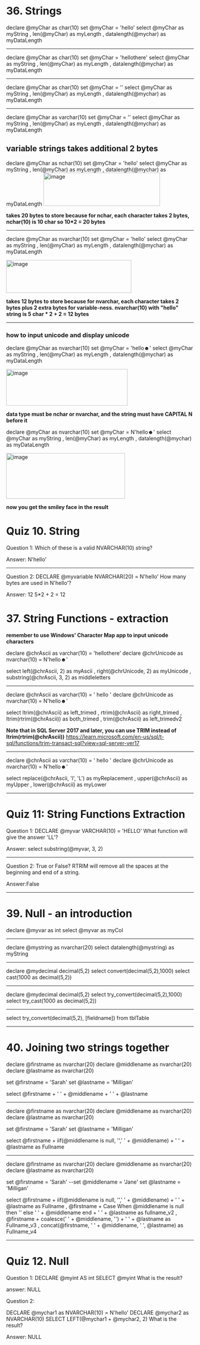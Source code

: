 # 36. Strings

declare @myChar as char(10)
set @myChar = 'hello'
select @myChar as myString
, len(@myChar) as myLength
, datalength(@mychar) as myDataLength

---
declare @myChar as char(10)
set @myChar = 'hellothere'
select @myChar as myString
, len(@myChar) as myLength
, datalength(@mychar) as myDataLength

---
declare @myChar as char(10)
set @myChar = ''
select @myChar as myString
, len(@myChar) as myLength
, datalength(@mychar) as myDataLength

---
declare @myChar as varchar(10)
set @myChar = ''
select @myChar as myString
, len(@myChar) as myLength
, datalength(@mychar) as myDataLength

**variable strings takes additional 2 bytes**
---

declare @myChar as nchar(10)
set @myChar = 'hello'
select @myChar as myString
, len(@myChar) as myLength
, datalength(@mychar) as myDataLength
<img width="313" height="89" alt="image" src="https://github.com/user-attachments/assets/30c1f0e2-fb5f-4a28-ab52-bb1d6f40217f" />


**takes 20 bytes to store because for nchar, each character takes 2 bytes, nchar(10) is 10 char so 10*2 = 20 bytes**

---
declare @myChar as nvarchar(10)
set @myChar = 'hello'
select @myChar as myString
, len(@myChar) as myLength
, datalength(@mychar) as myDataLength

<img width="336" height="88" alt="image" src="https://github.com/user-attachments/assets/22f59b7a-58f8-48a3-909d-5c2ac5fa9986" />

**takes 12 bytes to store because for nvarchar, each character takes 2 bytes plus 2 extra bytes for variable-ness. nvarchar(10) with "hello" string is 5 char * 2 + 2 = 12 bytes**

---
### how to input unicode and display unicode

declare @myChar as nvarchar(10)
set @myChar = 'hello☻'
select @myChar as myString
, len(@myChar) as myLength
, datalength(@mychar) as myDataLength

<img width="326" height="98" alt="image" src="https://github.com/user-attachments/assets/2212ca34-33b9-4c16-bfd4-29ee4ae825ae" />

**data type must be nchar or nvarchar, and the string must have CAPITAL N before it**

declare @myChar as nvarchar(10)
set @myChar = N'hello☻'
select @myChar as myString
, len(@myChar) as myLength
, datalength(@mychar) as myDataLength

<img width="319" height="122" alt="image" src="https://github.com/user-attachments/assets/c5c3d46f-918a-4e5a-b1fc-9744f9fe11a2" />

**now you get the smiley face in the result**

# Quiz 10. String

Question 1:
Which of these is a valid NVARCHAR(10) string?

Answer: N'hello'

---
Question 2:
DECLARE @myvariable NVARCHAR(20) = N'hello'
How many bytes are used in N'hello'?

Answer: 12
5*2 + 2 = 12

# 37. String Functions - extraction
**remember to use Windows' Character Map app to input unicode characters**

declare @chrAscii as varchar(10) = 'hellothere'
declare @chrUnicode as nvarchar(10) = N'hello☻'

select	left(@chrAscii, 2) as myAscii
	,	right(@chrUnicode, 2) as myUnicode
	,	substring(@chrAscii, 3, 2) as middleletters

 ---
declare @chrAscii as varchar(10) = '   hello   '
declare @chrUnicode as nvarchar(10) = N'hello☻'

select	ltrim(@chrAscii) as left_trimed
	,	rtrim(@chrAscii) as right_trimed
	,	ltrim(rtrim(@chrAscii)) as both_trimed
	,	trim(@chrAscii) as left_trimedv2

**Note that in SQL Server 2017 and later, you can use TRIM instead of ltrim(rtrim(@chrAscii))**
https://learn.microsoft.com/en-us/sql/t-sql/functions/trim-transact-sql?view=sql-server-ver17

---
declare @chrAscii as varchar(10) = '   hello   '
declare @chrUnicode as nvarchar(10) = N'hello☻'

select	replace(@chrAscii, 'l', 'L') as myReplacement
	,	upper(@chrAscii) as myUpper
	,	lower(@chrAscii) as myLower

 ---
 # Quiz 11: String Functions Extraction
 
Question 1:
DECLARE @myvar VARCHAR(10) = 'HELLO'
What function will give the answer 'LL'?
 
Answer: select substring(@myvar, 3, 2)

---
Question 2:
True or False?
RTRIM will remove all the spaces at the beginning and end of a string.

Answer:False

---

# 39. Null - an introduction

declare @myvar as int
select @myvar as myCol

---
declare @mystring as nvarchar(20)
select datalength(@mystring) as myString

---
declare @mydecimal decimal(5,2)
select convert(decimal(5,2),1000)
select cast(1000 as decimal(5,2))

---
declare @mydecimal decimal(5,2)
select try_convert(decimal(5,2),1000)
select try_cast(1000 as decimal(5,2))

---
select try_convert(decimal(5,2), [fieldname])
from tblTable

---


# 40. Joining two strings together
declare @firstname as nvarchar(20)
declare @middlename as nvarchar(20)
declare @lastname as nvarchar(20)

set @firstname = 'Sarah'
set @lastname = 'Milligan'

select @firstname + ' ' + @middlename + ' ' + @lastname

---
declare @firstname as nvarchar(20)
declare @middlename as nvarchar(20)
declare @lastname as nvarchar(20)

set @firstname = 'Sarah'
set @lastname = 'Milligan'

select @firstname + iif(@middlename is null, '',' ' + @middlename) +
					' ' + @lastname as Fullname

---
declare @firstname as nvarchar(20)
declare @middlename as nvarchar(20)
declare @lastname as nvarchar(20)

set @firstname = 'Sarah'
--set @middlename = 'Jane'
set @lastname = 'Milligan'

select @firstname + iif(@middlename is null, '',' ' + @middlename) +
					' ' + @lastname as Fullname
	, @firstname + Case When @middlename is null
							then ''
						else ' ' + @middlename
					end
				+ ' ' + @lastname as fullname_v2
	, @firstname + coalesce(' ' + @middlename, '') + ' ' + @lastname as Fullname_v3
	, concat(@firstname, ' ' + @middlename, ' ', @lastname) as Fullname_v4

---

# Quiz 12. Null

Question 1: 
DECLARE @myint AS int
SELECT @myint
What is the result?

answer: NULL

Question 2:

DECLARE @mychar1 as NVARCHAR(10) = N'hello'
DECLARE @mychar2 as NVARCHAR(10)
SELECT LEFT(@mychar1 + @mychar2, 2)
What is the result?

Answer: NULL 

